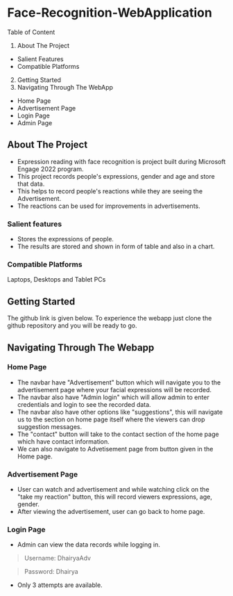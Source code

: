 # Face-Recognition-WebApplication

Table of Content
1. About The Project
* Salient Features
* Compatible Platforms
2. Getting Started
3. Navigating Through The WebApp
* Home Page
* Advertisement Page
* Login Page
* Admin Page

## About The Project
* Expression reading with face recognition is project built during Microsoft Engage 2022 program.
* This project records people's expressions, gender and age and store that data.
* This helps to record people's reactions while they are seeing the Advertisement.
* The reactions can be used for improvements in advertisements.

###  Salient features
* Stores the expressions of people.
* The results are stored and shown in form of table and also in a chart.

### Compatible Platforms
Laptops, Desktops and Tablet PCs

## Getting Started
The github link is given below. To experience the webapp just clone the github repository and you will be ready to go.

## Navigating Through The Webapp
### Home Page
* The navbar have "Advertisement" button which will navigate you to the advertisement page where your facial expressions will be recorded.
* The navbar also have "Admin login" which will allow admin to enter credentials and login to see the recorded data.
* The navbar also have other options like "suggestions", this will navigate us to the section on home page itself where the viewers can drop suggestion messages.
* The "contact" button will take to the contact section of the home page which have contact information.
* We can also navigate to Advetisement page from button given in the Home page.

### Advertisement Page
* User can watch and advertisement and while watching click on the "take my reaction" button, this will record viewers expressions, age, gender.
* After viewing the advertisement, user can go back to home page.

### Login Page
* Admin can view the data records while logging in.
> Username: DhairyaAdv

> Password: Dhairya
* Only 3 attempts are available.










